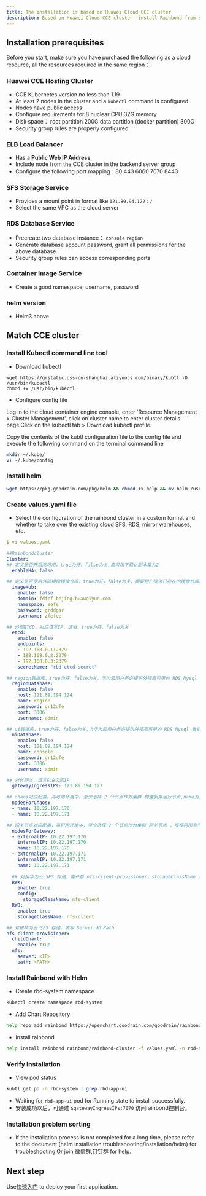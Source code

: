 ```yaml
---
title: The installation is based on Huawei Cloud CCE cluster
description: Based on Huawei Cloud CCE cluster, install Rainbond from scratch with helm
---
```


## Installation prerequisites

Before you start, make sure you have purchased the following as a cloud resource, all the resources required in the same region：

### Huawei CCE Hosting Cluster

- CCE Kubernetes version no less than 1.19
- At least 2 nodes in the cluster and a `kubectl` command is configured
- Nodes have public access
- Configure requirements for 8 nuclear CPU 32G memory
- Disk space： root partition 200G data partition (docker partition) 300G
- Security group rules are properly configured

### ELB Load Balancer

- Has a **Public Web IP Address**
- Include node from the CCE cluster in the backend server group
- Configure the following port mapping：80 443 6060 7070 8443

### SFS Storage Service

- Provides a mount point in format like `121.89.94.122：/`
- Select the same VPC as the cloud server

### RDS Database Service

- Precreate two database instance： `console` `region`
- Generate database account password, grant all permissions for the above database
- Security group rules can access corresponding ports

### Container Image Service

- Create a good namespace, username, password

### helm version

- Helm3 above

## Match CCE cluster

### Install Kubectl command line tool

- Download kubectl

```
wget https://grstatic.oss-cn-shanghai.aliyuncs.com/binary/kubtl -O /usr/bin/kubectl
chmod +x /usr/bin/kubectl
```

- Configure config file

Log in to the cloud container engine console, enter 'Resource Management > Cluster Management', click on cluster name to enter cluster details page.Click on the kubectl tab > Download kubectl profile.

Copy the contents of the kubtl configuration file to the config file and execute the following command on the terminal command line

```bash
mkdir ~/.kube/
vi ~/.kube/config
```

### Install helm

```bash
wget https://pkg.goodrain.com/pkg/helm && chmod +x help && mv helm /usr/local/bin/
```

### Create values.yaml file

- Select the configuration of the rainbond cluster in a custom format and whether to take over the existing cloud SFS, RDS, mirror warehouses, etc.

```yaml
$ vi values.yaml

##Rainbondcluster
Cluster:
## 定义是否开启高可用，true为开，false为关,高可用下默认副本集为2
  enableHA: false

## 定义是否使用外部镜像镜像仓库，true为开，false为关，需要用户提供已存在的镜像仓库的 域名、空间名称、用户名以及密码
  imageHub:
    enable: false
    domain: fdfef-bejing.huaweiyun.com
    namespace: sefe
    password: grddgar
    username: zfefee

## 外部ETCD，对应填写IP，证书，true为开，false为关
  etcd:
    enable: false
    endpoints: 
    - 192.168.0.1:2379 
    - 192.168.0.2:2379
    - 192.168.0.3:2379
    secretName: "rbd-etcd-secret"

## region数据库，true为开，false为关，华为云用户务必提供外接高可用的 RDS Mysql 数据库，该数据库中需要提前创建 region 数据库，需要提供内网可访问的 RDS 域名、用户名、密码
  regionDatabase:
    enable: false
    host: 121.89.194.124
    name: region
    password: gr12dfe
    port: 3306
    username: admin

## ui数据库，true为开，false为关，h华为云用户务必提供外接高可用的 RDS Mysql 数据库，该数据库中需要提前创建 console 数据库，需要提供内网可访问的 RDS host、用户名、密码
  uiDatabase:
    enable: false
    host: 121.89.194.124
    name: console
    password: gr12dfe
    port: 3306
    username: admin

## 对外网关，填写ELB公网IP
  gatewayIngressIPs: 121.89.194.127

## chaos对应配置，高可用环境中，至少选择 2 个节点作为集群 构建服务运行节点,name为后端服务器节点的 node名称
  nodesForChaos:
  - name: 10.22.197.170
  - name: 10.22.197.171

## 网关节点对应配置，高可用环境中，至少选择 2 个节点作为集群 网关节点 ，推荐将所有节点作为网关节点使用，要求节点的 80、443、6060、7070、8443、 端口没有被占用。name 填写node节点的name即可
  nodesForGateway:
  - externalIP: 10.22.197.170
    internalIP: 10.22.197.170
    name: 10.22.197.170
  - externalIP: 10.22.197.171
    internalIP: 10.22.197.171
    name: 10.22.197.171
  
  ## 对接华为云 SFS 存储，需开启 nfs-client-provisioner，storageClassName 是默认值
  RWX:
    enable: true
    config:
      storageClassName: nfs-client
  RWO:
    enable: true
    storageClassName: nfs-client

## 对接华为云 SFS 存储，填写 Server 和 Path
nfs-client-provisioner:
  childChart:
    enable: true
  nfs:
    server: <IP>
    path: <PATH>
```

### Install Rainbond with Helm

- Create rbd-system namespace

```bash
kubectl create namespace rbd-system
```

- Add Chart Repository

```bash
help repo add rainbond https://openchart.goodrain.com/goodrain/rainbond
```

- Install rainbond

```bash
help install rainbond rainbond/rainbond-cluster -f values.yaml -n rbd-system
```

### Verify Installation

- View pod status

```bash
kubtl get po -n rbd-system | grep rbd-app-ui
```

- Waiting for `rbd-app-ui` pod for Running state to install successfully.
- 安装成功以后，可通过 `$gatewayIngressIPs:7070` 访问rainbond控制台。

### Installation problem sorting

- If the installation process is not completed for a long time, please refer to the document [helm installation troubleshooting/installation/helm) for troubleshooting.Or join [微信群](/community/support#microbelieve),[钉钉群](/community/support#pegs) for help.

## Next step

Use[快速入门](/docs/quick-start/getting-started/) to deploy your first application.
